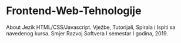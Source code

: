 # Frontend-Web-Tehnologije
About Jezik HTML/CSS/Javascript. Vježbe, Tutorijali, Spirala i Ispiti sa navedenog kursa. Smjer Razvoj Softvera I semestar I godina, 2019.
